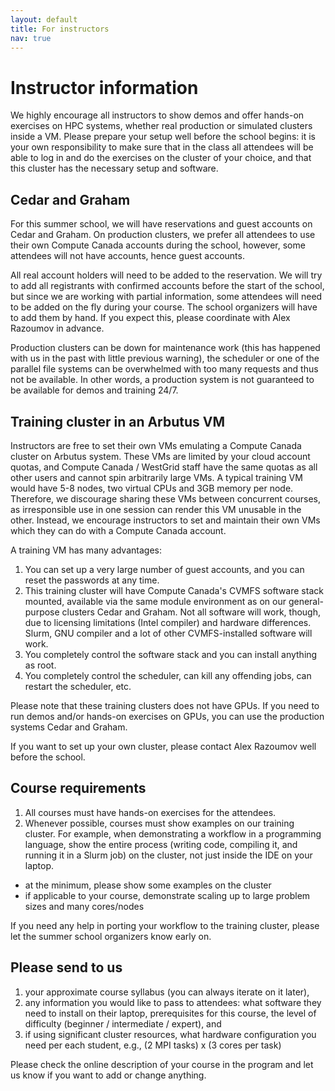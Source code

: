 ```yaml
---
layout: default
title: For instructors
nav: true
---
```


# Instructor information

We highly encourage all instructors to show demos and offer hands-on exercises on HPC systems, whether
real production or simulated clusters inside a VM. Please prepare your setup well before the school
begins: it is your own responsibility to make sure that in the class all attendees will be able to log in
and do the exercises on the cluster of your choice, and that this cluster has the necessary setup and
software.

## Cedar and Graham

For this summer school, we will have reservations and guest accounts on Cedar and Graham. On production
clusters, we prefer all attendees to use their own Compute Canada accounts during the school, however,
some attendees will not have accounts, hence guest accounts.

All real account holders will need to be added to the reservation. We will try to add all registrants
with confirmed accounts before the start of the school, but since we are working with partial
information, some attendees will need to be added on the fly during your course. The school organizers
will have to add them by hand. If you expect this, please coordinate with Alex Razoumov in advance.

Production clusters can be down for maintenance work (this has happened with us in the past with little
previous warning), the scheduler or one of the parallel file systems can be overwhelmed with too many
requests and thus not be available. In other words, a production system is not guaranteed to be available
for demos and training 24/7.

## Training cluster in an Arbutus VM

Instructors are free to set their own VMs emulating a Compute Canada cluster on Arbutus system. These VMs
are limited by your cloud account quotas, and Compute Canada / WestGrid staff have the same quotas as all
other users and cannot spin arbitrarily large VMs. A typical training VM would have 5-8 nodes, two
virtual CPUs and 3GB memory per node. Therefore, we discourage sharing these VMs between concurrent
courses, as irresponsible use in one session can render this VM unusable in the other. Instead, we
encourage instructors to set and maintain their own VMs which they can do with a Compute Canada account.

A training VM has many advantages:

1. You can set up a very large number of guest accounts, and you can reset the passwords at any time.
1. This training cluster will have Compute Canada's CVMFS software stack mounted, available via the same
   module environment as on our general-purpose clusters Cedar and Graham. Not all software will work,
   though, due to licensing limitations (Intel compiler) and hardware differences. Slurm, GNU
   compiler and a lot of other CVMFS-installed software will work.
1. You completely control the software stack and you can install anything as root.
1. You completely control the scheduler, can kill any offending jobs, can restart the scheduler, etc.

Please note that these training clusters does not have GPUs. If you need to run demos and/or hands-on
exercises on GPUs, you can use the production systems Cedar and Graham.

If you want to set up your own cluster, please contact Alex Razoumov well before the school.

## Course requirements

1. All courses must have hands-on exercises for the attendees.
1. Whenever possible, courses must show examples on our training cluster. For example, when demonstrating
   a workflow in a programming language, show the entire process (writing code, compiling it, and running
   it in a Slurm job) on the cluster, not just inside the IDE on your laptop.
  - at the minimum, please show some examples on the cluster
  - if applicable to your course, demonstrate scaling up to large problem sizes and many cores/nodes

If you need any help in porting your workflow to the training cluster, please let the summer school
organizers know early on.

## Please send to us

1. your approximate course syllabus (you can always iterate on it later),
1. any information you would like to pass to attendees: what software they need to install on their
   laptop, prerequisites for this course, the level of difficulty (beginner / intermediate / expert), and
1. if using significant cluster resources, what hardware configuration you need per each student, e.g.,
   (2 MPI tasks) x (3 cores per task)

Please check the online description of your course in the program and let us know if you want to add or
change anything.

<!-- ## Using reservations on Cedar and Graham -->

<!-- To use the summer school reservations on the clusters, in addition to all other flags, you will need to -->
<!-- pass the following flags to Slurm: -->

<!-- * for CPU jobs: -->
<!-- ~~~ {.bash} -->
<!-- --account=wgssubc-wa_cpu --reservation=wgssubc-wr_cpu -->
<!-- ~~~ -->

<!-- * for GPU jobs  -->
<!-- ~~~ {.bash} -->
<!-- --gres=gpu:1 --account=wgssubc-wa_gpu --reservation=wgssubc-wr_gpu -->
<!-- ~~~ -->

<!-- All instructors, registered attendees with CC accounts, and all guest accounts have been added to the -->
<!-- reservations. If you need to add anyone else to a reservation, please contact Alex Razoumov. -->
